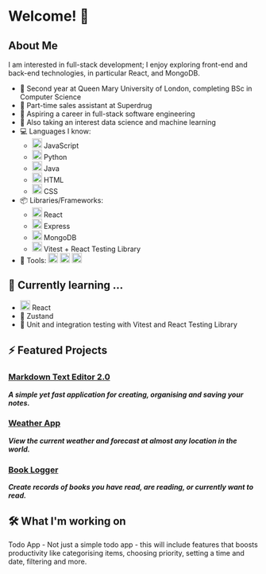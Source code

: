 # Welcome! 👋

## About Me

I am interested in full-stack development; I enjoy exploring front-end and back-end technologies, in particular React, and MongoDB.

- :book: Second year at Queen Mary University of London, completing BSc in Computer Science
- :convenience_store: Part-time sales assistant at Superdrug
- :star2: Aspiring a career in full-stack software engineering
- :brain: Also taking an interest data science and machine learning
- :computer: Languages I know:
  - <a href="https://skillicons.dev"><img src="https://skillicons.dev/icons?i=js" width="20" /></a> JavaScript
  - <a href="https://skillicons.dev"><img src="https://skillicons.dev/icons?i=py" width="20" /></a> Python
  - <a href="https://skillicons.dev"><img src="https://skillicons.dev/icons?i=java" width="20" /></a> Java
  - <a href="https://skillicons.dev"><img src="https://skillicons.dev/icons?i=html" width="20" /></a> HTML
  - <a href="https://skillicons.dev"><img src="https://skillicons.dev/icons?i=css" width="20" /></a> CSS
- :package: Libraries/Frameworks:
  - <a href="https://skillicons.dev"><img src="https://skillicons.dev/icons?i=react" width="20" /></a> React
  - <a href="https://skillicons.dev"><img src="https://skillicons.dev/icons?i=express" width="20" /></a> Express
  - <a href="https://skillicons.dev"><img src="https://skillicons.dev/icons?i=mongodb" width="20" /></a> MongoDB
  - <a href="https://skillicons.dev"><img src="https://skillicons.dev/icons?i=vitest" width="20" /></a> Vitest + React Testing Library
- :wrench: Tools: <a href="https://skillicons.dev"><img src="https://skillicons.dev/icons?i=vscode" width="20" /></a> <a href="https://skillicons.dev"><img src="https://skillicons.dev/icons?i=git" width="20" /></a> <a href="https://skillicons.dev"><img src="https://skillicons.dev/icons?i=npm" width="20" /></a>
<!--
- :department_store: Working part-time as a Sales Advisor at Superdrug
-->


## 🌱 Currently learning ...

- <a href="https://skillicons.dev"><img src="https://skillicons.dev/icons?i=react" width="20" /></a> React
- :bear: Zustand
- 🧪 Unit and integration testing with Vitest and React Testing Library

<!--

- <a href="https://skillicons.dev"><img src="https://skillicons.dev/icons?i=react" width="20" /></a> React - mastering the intermediate/advanced concepts
- <a href="https://skillicons.dev"><img src="https://skillicons.dev/icons?i=ts" width="20" /></a> TypeScript
- <a href="https://skillicons.dev"><img src="https://skillicons.dev/icons?i=svelte" width="20" /></a> Svelte - learning the very basics
-->
## ⚡ Featured Projects

### [Markdown Text Editor 2.0](https://github.com/SA9102/Markdown-Text-Editor-2.0)

***A simple yet fast application for creating, organising and saving your notes.***
<!--
<a href="https://skillicons.dev">
  <img src="https://skillicons.dev/icons?i=js,react,vite,css" width="100" />
</a>
-->
### [Weather App](https://github.com/SA9102/Weather-App)

***View the current weather and forecast at almost any location in the world.***
<!--
<a href="https://skillicons.dev">
  <img src="https://skillicons.dev/icons?i=js,react" width="50" />
</a>
-->
### [Book Logger](https://github.com/SA9102/Book-Logger)

***Create records of books you have read, are reading, or currently want to read.***
<!--
<a href="https://skillicons.dev">
  <img src="https://skillicons.dev/icons?i=js,express,mongodb,css" width="100" />
</a>
-->

## :hammer_and_wrench: What I'm working on

<!--Expenses Tracker - An application tailored specifically to my needs to keep track of my expenses and save as much as possible-->

Todo App - Not just a simple todo app - this will include features that boosts productivity like categorising items, choosing priority, setting a time and date, filtering and more.


<!--
### Simple Flashcards

A simple flashcard application where you create and organise your own flashcards and use them for revising. Will feature all CRUD operations.

This will be my most complex project to date, both in terms of the application itself, and the technologies used. It will use TypeScript (also my first project with TypeScript), React, React Router, Express and MongoDB.

<a href="https://skillicons.dev">
  <img src="https://skillicons.dev/icons?i=ts,react,express,mongodb" width="100" />
</a>
-->
<!--
**SA9102/SA9102** is a ✨ _special_ ✨ repository because its `README.md` (this file) appears on your GitHub profile.

Here are some ideas to get you started:

- 🔭 I’m currently working on ...
- 🌱 I’m currently learning ...
- 👯 I’m looking to collaborate on ...
- 🤔 I’m looking for help with ...
- 💬 Ask me about ...
- 📫 How to reach me: ...
- 😄 Pronouns: ...
- ⚡ Fun fact: ...
-->
